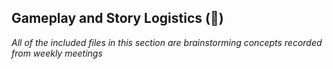 ## Gameplay and Story Logistics (:page_with_curl:) 

*All of the included files in this section are brainstorming concepts recorded from weekly meetings*
